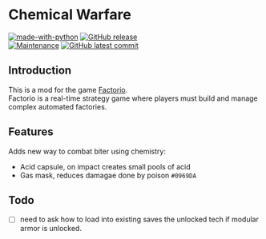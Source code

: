 # Chemical Warfare
[![made-with-python](https://img.shields.io/badge/Made%20with-Lua-13008F.svg)](https://www.python.org/)
 [![GitHub release](https://img.shields.io/github/release/Redart15/chemical-warfare)](https://GitHub.com/Redart15/chemical-warfare/releases/)\
[![Maintenance](https://img.shields.io/badge/Maintained%3F-yes-green.svg)](https://GitHub.com/Redart15/chemical-warfare/graphs/commit-activity)
[![GitHub latest commit](https://badgen.net/github/last-commit/Redart15/chemical-warfare)](https://GitHub.com/Redart15/chemical-warfare/commit/)

## Introduction
This is a mod for the game [Factorio](https://store.steampowered.com/app/427520/Factorio/).\
Factorio is a real-time strategy game where players must build and manage complex automated factories.

## Features
Adds new way to combat biter using chemistry:
- Acid capsule, on impact creates small pools of acid
- Gas mask, reduces damagae done by poison `#0969DA`

## Todo
- [ ] need to ask how to load into existing saves the unlocked tech if modular armor is unlocked.
